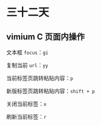 # 三十二天

## vimium C 页面内操作

文本框 `focus`：`gi`

复制当前 `url`：`yy`

当前标签页跳转粘贴内容：`p`

新版标签页跳转粘贴内容：`shift + p`

关闭当前标签：`x`

刷新当前标签：`r`
